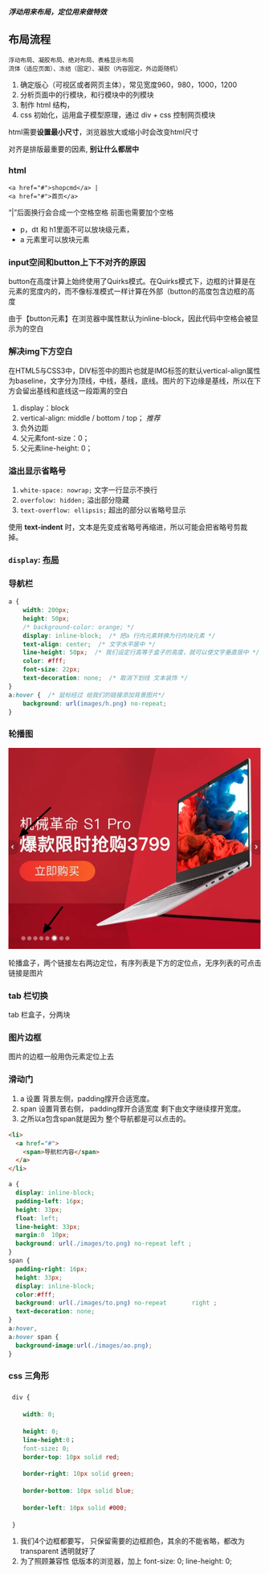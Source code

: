 _**浮动用来布局，定位用来做特效**_

## 布局流程

```
浮动布局、凝胶布局、绝对布局、表格显示布局
流体（适应页面）、冻结（固定）、凝胶（内容固定，外边距随机）
```

1. 确定版心（可视区或者网页主体），常见宽度960，980，1000，1200
2. 分析页面中的行模块，和行模块中的列模块
3. 制作 html 结构，
4. css 初始化，运用盒子模型原理，通过 div + css 控制网页模块

html需要**设置最小尺寸**，浏览器放大或缩小时会改变html尺寸

对齐是排版最重要的因素, **别让什么都居中**

### html

```
<a href="#">shopcmd</a> |  
<a href="#">首页</a>
```

“|”后面换行会合成一个空格空格 前面也需要加个空格

- p，dt 和 h1里面不可以放块级元素，
- a 元素里可以放块元素

### input空间和button上下不对齐的原因

button在高度计算上始终使用了Quirks模式。在Quirks模式下，边框的计算是在元素的宽度内的，而不像标准模式一样计算在外部（button的高度包含边框的高度

由于【button元素】在浏览器中属性默认为inline-block，因此代码中空格会被显示为的空白

### 解决img下方空白

在HTML5与CSS3中，DIV标签中的图片也就是IMG标签的默认vertical-align属性为baseline，文字分为顶线，中线，基线，底线。图片的下边缘是基线，所以在下方会留出基线和底线这一段距离的空白

1. display：block
2. vertical-align: middle / bottom / top；      _推荐_
3. 负外边距
4. 父元素font-size：0；
5. 父元素line-height: 0；

### 溢出显示省略号

1. `white-space: nowrap;`  文字一行显示不换行
2. `overfolow: hidden;`  溢出部分隐藏
3. `text-overflow: ellipsis;`  超出的部分以省略号显示

使用 __text-indent__ 时，文本是先变成省略号再缩进，所以可能会把省略号剪裁掉。

### `display`: [布局]( https://developer.mozilla.org/en-US/docs/Web/CSS/display#Guides_and_Examples  )

### 导航栏

``` css
a {
	width: 200px;
	height: 50px;
	/* background-color: orange; */
	display: inline-block;  /* 把a 行内元素转换为行内块元素 */
	text-align: center;  /* 文字水平居中 */
	line-height: 50px;  /* 我们设定行高等于盒子的高度，就可以使文字垂直居中 */
	color: #fff;
	font-size: 22px;
	text-decoration: none;  /* 取消下划线 文本装饰 */
}
a:hover {  /* 鼠标经过 给我们的链接添加背景图片*/
	background: url(images/h.png) no-repeat; 
}
```



### 轮播图

![轮播](images\轮播.png)

轮播盒子，两个链接左右两边定位，有序列表是下方的定位点，无序列表的可点击链接是图片

### tab 栏切换

tab 栏盒子，分两块

### 图片边框

图片的边框一般用伪元素定位上去

### 滑动门

1. a 设置 背景左侧，padding撑开合适宽度。    
2. span 设置背景右侧， padding撑开合适宽度 剩下由文字继续撑开宽度。
3. 之所以a包含span就是因为 整个导航都是可以点击的。

```html
<li>
  <a href="#">
    <span>导航栏内容</span>
  </a>
</li>
```

```css
a {
  display: inline-block;
  padding-left: 16px;
  height: 33px;
  float: left;
  line-height: 33px;
  margin:0  10px;
  background: url(./images/to.png) no-repeat left ;
}
span {
  padding-right: 16px;
  height: 33px;
  display: inline-block;
  color:#fff;
  background: url(./images/to.png) no-repeat       right ;
  text-decoration: none;
}
a:hover,
a:hover span {
  background-image:url(./images/ao.png);
}
```

### css 三角形

### 

~~~css
 div {

 	width: 0; 

    height: 0;
    line-height:0；
    font-size: 0;
	border-top: 10px solid red;

	border-right: 10px solid green;

	border-bottom: 10px solid blue;

	border-left: 10px solid #000; 

 }

~~~

1. 我们4个边框都要写， 只保留需要的边框颜色，其余的不能省略，都改为 transparent 透明就好了
2. 为了照顾兼容性 低版本的浏览器，加上 font-size: 0;  line-height: 0;